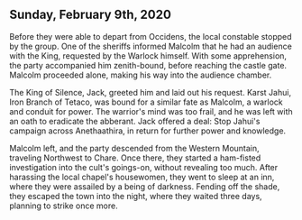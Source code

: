 ## Sunday, February 9th, 2020

Before they were able to depart from Occidens, the local constable stopped by the group.
One of the sheriffs informed Malcolm that he had an audience with the King, requested by the Warlock himself.
With some apprehension, the party accompanied him zenith-bound, before reaching the castle gate.
Malcolm proceeded alone, making his way into the audience chamber.

The King of Silence, Jack, greeted him and laid out his request.
Karst Jahui, Iron Branch of Tetaco, was bound for a similar fate as Malcolm, a warlock and conduit for power.
The warrior's mind was too frail, and he was left with an oath to eradicate the abberant.
Jack offered a deal: Stop Jahui's campaign across Anethaathira, in return for further power and knowledge.

Malcolm left, and the party descended from the Western Mountain, traveling Northwest to Chare.
Once there, they started a ham-fisted investigation into the cult's goings-on, without revealing too much.
After harassing the local chapel's housewomen, they went to sleep at an inn, where they were assailed by a being of darkness.
Fending off the shade, they escaped the town into the night, where they waited three days, planning to strike once more.
